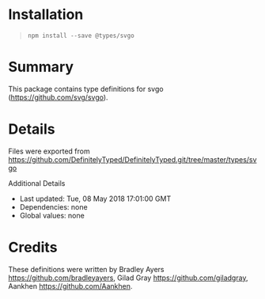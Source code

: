 # Installation
> `npm install --save @types/svgo`

# Summary
This package contains type definitions for svgo (https://github.com/svg/svgo).

# Details
Files were exported from https://github.com/DefinitelyTyped/DefinitelyTyped.git/tree/master/types/svgo

Additional Details
 * Last updated: Tue, 08 May 2018 17:01:00 GMT
 * Dependencies: none
 * Global values: none

# Credits
These definitions were written by Bradley Ayers <https://github.com/bradleyayers>, Gilad Gray <https://github.com/giladgray>, Aankhen <https://github.com/Aankhen>.
